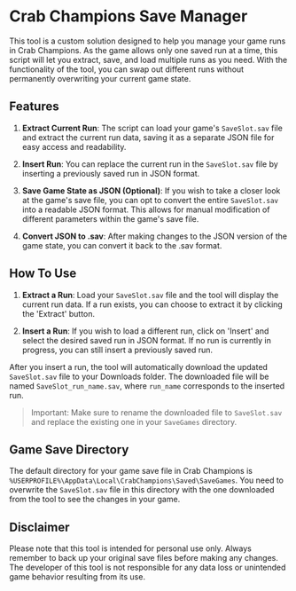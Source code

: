 # Crab Champions Save Manager

This tool is a custom solution designed to help you manage your game runs in Crab Champions. As the game allows only one saved run at a time, this script will let you extract, save, and load multiple runs as you need. With the functionality of the tool, you can swap out different runs without permanently overwriting your current game state. 

## Features

1. **Extract Current Run**: The script can load your game's `SaveSlot.sav` file and extract the current run data, saving it as a separate JSON file for easy access and readability.

2. **Insert Run**: You can replace the current run in the `SaveSlot.sav` file by inserting a previously saved run in JSON format.

3. **Save Game State as JSON (Optional)**: If you wish to take a closer look at the game's save file, you can opt to convert the entire `SaveSlot.sav` into a readable JSON format. This allows for manual modification of different parameters within the game's save file.

4. **Convert JSON to .sav**: After making changes to the JSON version of the game state, you can convert it back to the .sav format.

## How To Use

1. **Extract a Run**: Load your `SaveSlot.sav` file and the tool will display the current run data. If a run exists, you can choose to extract it by clicking the 'Extract' button.

2. **Insert a Run**: If you wish to load a different run, click on 'Insert' and select the desired saved run in JSON format. If no run is currently in progress, you can still insert a previously saved run.

After you insert a run, the tool will automatically download the updated `SaveSlot.sav` file to your Downloads folder. The downloaded file will be named `SaveSlot_run_name.sav`, where `run_name` corresponds to the inserted run.

> Important: Make sure to rename the downloaded file to `SaveSlot.sav` and replace the existing one in your `SaveGames` directory.

## Game Save Directory

The default directory for your game save file in Crab Champions is `%USERPROFILE%\AppData\Local\CrabChampions\Saved\SaveGames`. You need to overwrite the `SaveSlot.sav` file in this directory with the one downloaded from the tool to see the changes in your game.

## Disclaimer

Please note that this tool is intended for personal use only. Always remember to back up your original save files before making any changes. The developer of this tool is not responsible for any data loss or unintended game behavior resulting from its use.
